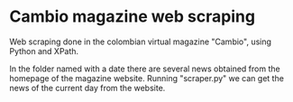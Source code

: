 # Cambio magazine web scraping

Web scraping done in the colombian virtual magazine "Cambio", using Python and XPath.

In the folder named with a date there are several news obtained from the homepage of the magazine website. Running "scraper.py" we can get the news of the current day from the website. 
